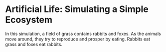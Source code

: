 # Artificial Life: Simulating a Simple Ecosystem

In this simulation, a field of grass contains rabbits and foxes. As the animals move around, they try to reproduce and prosper by eating. Rabbits eat grass and foxes eat rabbits. 
